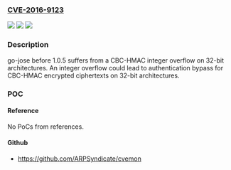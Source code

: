 ### [CVE-2016-9123](https://cve.mitre.org/cgi-bin/cvename.cgi?name=CVE-2016-9123)
![](https://img.shields.io/static/v1?label=Product&message=Go%20JOSE%20All%20versions%20before%201.0.5&color=blue)
![](https://img.shields.io/static/v1?label=Version&message=Go%20JOSE%20All%20versions%20before%201.0.5%20&color=brightgreen)
![](https://img.shields.io/static/v1?label=Vulnerability&message=Memory%20Corruption&color=brightgreen)

### Description

go-jose before 1.0.5 suffers from a CBC-HMAC integer overflow on 32-bit architectures. An integer overflow could lead to authentication bypass for CBC-HMAC encrypted ciphertexts on 32-bit architectures.

### POC

#### Reference
No PoCs from references.

#### Github
- https://github.com/ARPSyndicate/cvemon

